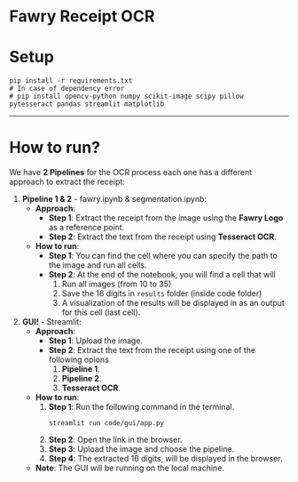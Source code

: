 # Fawry Receipt OCR

# Setup

```shell
pip install -r requirements.txt
# In case of dependency error
# pip install opencv-python numpy scikit-image scipy pillow pytesseract pandas streamlit matplotlib
```

---

# How to run?

We have **2 Pipelines** for the OCR process each one has a different approach to extract the receipt:

1. **Pipeline 1 & 2** - fawry.ipynb & segmentation.ipynb:
   - **Approach**:
     - **Step 1**: Extract the receipt from the image using the **Fawry Logo** as a reference point.
     - **Step 2**: Extract the text from the receipt using **Tesseract OCR**.
   - **How to run**:
     - **Step 1**: You can find the cell where you can specify the path to the image and run all cells.
     - **Step 2**: At the end of the notebook, you will find a cell that will
       1. Run all images (from 10 to 35)
       2. Save the 16 digits in `results` folder (inside code folder)
       3. A visualization of the results will be displayed in as an output for this cell (last cell).
2. **GUI!** - Streamlit:
   - **Approach**:
     - **Step 1**: Upload the image.
     - **Step 2**: Extract the text from the receipt using one of the following opions
       1. **Pipeline 1**.
       2. **Pipeline 2**.
       3. **Tesseract OCR**.
   - **How to run**:
     1. **Step 1**: Run the following command in the terminal.
        ```shell
        streamlit run code/gui/app.py
        ```
     2. **Step 2**: Open the link in the browser.
     3. **Step 3**: Upload the image and choose the pipeline.
     4. **Step 4**: The extracted 16 digits, will be displayed in the browser.
   - **Note**: The GUI will be running on the local machine.

